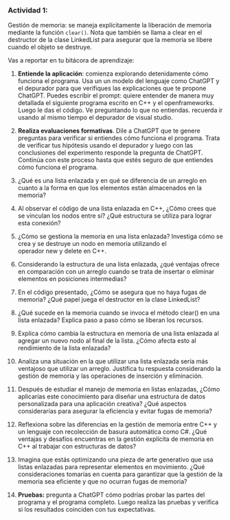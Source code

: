 ### Actividad 1:

Gestión de memoria: se maneja explícitamente la liberación de memoria mediante la función `clear()`. Nota que también se llama a clear en el destructor de la clase LinkedList para asegurar que la memoria se libere cuando el objeto se destruye.

Vas a reportar en tu bitácora de aprendizaje:

1. **Entiende la aplicación**: comienza explorando detenidamente cómo funciona el programa. Usa un un modelo del lenguaje como ChatGPT y el depurador para que verifiques las explicaciones que te propone ChatGPT. Puedes escribir el prompt: quiere entender de manera muy detallada el siguiente programa escrito en C++ y el openframeworks. Luego le das el código. Ve preguntando lo que no entiendas. recuerda ir usando al mismo tiempo el depurador de visual studio.



2. **Realiza evaluaciones formativas**. Dile a ChatGPT que te genere preguntas para verificar si entiendes cómo funciona el programa. Trata de verificar tus hipótesis usando el depurador y luego con las conclusiones del experimento responde la pregunta de ChatGPT. Continúa con este proceso hasta que estés seguro de que entiendes cómo funciona el programa.



3. ¿Qué es una lista enlazada y en qué se diferencia de un arreglo en cuanto a la forma en que los elementos están almacenados en la memoria?



4. Al observar el código de una lista enlazada en C++, ¿Cómo crees que se vinculan los nodos entre sí? ¿Qué estructura se utiliza para lograr esta conexión?



5. ¿Cómo se gestiona la memoria en una lista enlazada? Investiga cómo se crea y se destruye un nodo en memoria utilizando el operador new y delete en C++.



6. Considerando la estructura de una lista enlazada, ¿qué ventajas ofrece en comparación con un arreglo cuando se trata de insertar o eliminar elementos en posiciones intermedias?



7. En el código presentado, ¿Cómo se asegura que no haya fugas de memoria? ¿Qué papel juega el destructor en la clase LinkedList?
8. ¿Qué sucede en la memoria cuando se invoca el método clear() en una lista enlazada? Explica paso a paso cómo se liberan los recursos.



9. Explica cómo cambia la estructura en memoria de una lista enlazada al agregar un nuevo nodo al final de la lista. ¿Cómo afecta esto al rendimiento de la lista enlazada?



10. Analiza una situación en la que utilizar una lista enlazada sería más ventajoso que utilizar un arreglo. Justifica tu respuesta considerando la gestión de memoria y las operaciones de inserción y eliminación.



11. Después de estudiar el manejo de memoria en listas enlazadas, ¿Cómo aplicarías este conocimiento para diseñar una estructura de datos personalizada para una aplicación creativa? ¿Qué aspectos considerarías para asegurar la eficiencia y evitar fugas de memoria?



12. Reflexiona sobre las diferencias en la gestión de memoria entre C++ y un lenguaje con recolección de basura automática como C#. ¿Qué ventajas y desafíos encuentras en la gestión explícita de memoria en C++ al trabajar con estructuras de datos?



13. Imagina que estás optimizando una pieza de arte generativo que usa listas enlazadas para representar elementos en movimiento. ¿Qué consideraciones tomarías en cuenta para garantizar que la gestión de la memoria sea eficiente y que no ocurran fugas de memoria?



14. **Pruebas:** pregunta a ChatGPT cómo podrías probar las partes del programa y el programa completo. Luego realiza las pruebas y verifica si los resultados coinciden con tus expectativas.